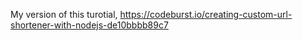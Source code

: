 My version of this turotial, https://codeburst.io/creating-custom-url-shortener-with-nodejs-de10bbbb89c7

